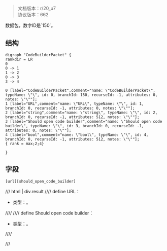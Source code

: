 # <!-- md:samp CodeBuilderPacket -->

> 文档版本：r/20_u7<br/>协议版本：662

<!-- md:samp CodeBuilderPacket -->数据包，数字ID是`150`。

## 结构

```viz
digraph "CodeBuilderPacket" {
rankdir = LR
0
0 -> 1
1 -> 2
0 -> 3
3 -> 4

0 [label="CodeBuilderPacket",comment="name: \"CodeBuilderPacket\", typeName: \"\", id: 0, branchId: 150, recurseId: -1, attributes: 0, notes: \"\""];
1 [label="URL",comment="name: \"URL\", typeName: \"\", id: 1, branchId: 0, recurseId: -1, attributes: 0, notes: \"\""];
2 [label="string",comment="name: \"string\", typeName: \"\", id: 2, branchId: 0, recurseId: -1, attributes: 512, notes: \"\""];
3 [label="Should open code builder",comment="name: \"Should open code builder\", typeName: \"\", id: 3, branchId: 0, recurseId: -1, attributes: 0, notes: \"\""];
4 [label="bool",comment="name: \"bool\", typeName: \"\", id: 4, branchId: 0, recurseId: -1, attributes: 512, notes: \"\""];
{ rank = max;2;4}

}

```

## 字段

```title='CodeBuilderPacket'
[url][should_open_code_builder]
```

/// html | div.result
//// define
URL：<!-- md:samp string -->

- 类型：<!-- md:samp string -->。


////
//// define
Should open code builder：<!-- md:samp bool -->

- 类型：<!-- md:samp bool -->。


////

///

